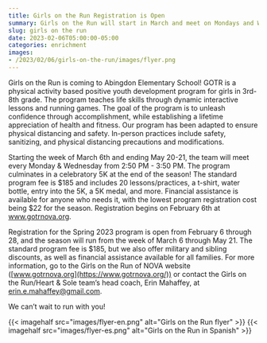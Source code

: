 ```yaml
--- 
title: Girls on the Run Registration is Open
summary: Girls on the Run will start in March and meet on Mondays and Wednesdays.
slug: girls on the run
date: 2023-02-06T05:00:00-05:00
categories: enrichment
images: 
- /2023/02/06/girls-on-the-run/images/flyer.png
---
```


Girls on the Run is coming to Abingdon Elementary School! GOTR is a physical activity based positive youth development program for girls in 3rd-8th grade. The program teaches life skills through dynamic interactive lessons and running games. The goal of the program is to unleash confidence through accomplishment, while establishing a lifetime appreciation of health and fitness. Our program has been adapted to ensure physical distancing and safety. In-person practices include safety, sanitizing, and physical distancing precautions and modifications.

Starting the week of March 6th and ending May 20-21, the team will meet every Monday & Wednesday from 2:50 PM - 3:50 PM. The program culminates in a celebratory 5K at the end of the season! The standard program fee is $185 and includes 20 lessons/practices, a t-shirt, water bottle, entry into the 5K, a 5K medal, and more. Financial assistance is available for anyone who needs it, with the lowest program registration cost being $22 for the season. Registration begins on February 6th at www.gotrnova.org. 

Registration for the Spring 2023 program is open from February 6 through 28, and the season will run from the week of March 6 through May 21. The standard program fee is $185, but we also offer military and sibling discounts, as well as financial assistance available for all families. For more information, go to the Girls on the Run of NOVA website ([www.gotrnova.org](https://www.gotrnova.org/)) or contact the Girls on the Run/Heart & Sole team’s head coach, Erin Mahaffey, at erin.e.mahaffey@gmail.com. 

We can’t wait to run with you!

{{< imagehalf src="images/flyer-en.png" alt="Girls on the Run flyer" >}}
{{< imagehalf src="images/flyer-es.png" alt="Girls on the Run in Spanish" >}}